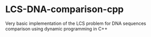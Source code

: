 # LCS-DNA-comparison-cpp
Very basic  implementation of the LCS problem for DNA sequences comparison using dynamic programming in C++
